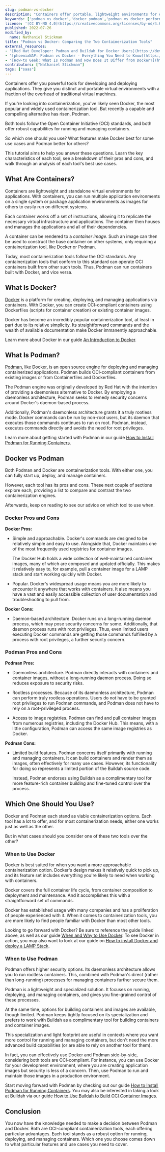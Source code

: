 ```yaml
---
slug: podman-vs-docker
description: "Containers offer portable, lightweight environments for developing and deploying applications. And while Docker has been the most popular containerization tool, Podman has arisen as a compelling alternative. What sets the two tools apart, and when should you use one over the other? Find out in this tutorial comparing Podman and Docker."
keywords: ['podman vs docker','docker podman','podman vs docker performance']
license: '[CC BY-ND 4.0](https://creativecommons.org/licenses/by-nd/4.0)'
published: 2022-07-26
modified_by:
  name: Nathaniel Stickman
title: "Podman vs Docker: Comparing the Two Containerization Tools"
external_resources:
- '[Red Hat Developer: Podman and Buildah for Docker Users](https://developers.redhat.com/blog/2019/02/21/podman-and-buildah-for-docker-users#)'
- '[phoenixNAP: Podman vs Docker - Everything You Need to Know](https://phoenixnap.com/kb/podman-vs-docker)'
- '[How-to Geek: What Is Podman and How Does It Differ from Docker?](https://www.howtogeek.com/devops/what-is-podman-and-how-does-it-differ-from-docker/)'
contributors: ["Nathaniel Stickman"]
tags: ["saas"]
---
```


Containers offer you powerful tools for developing and deploying applications. They give you distinct and portable virtual environments with a fraction of the overhead of traditional virtual machines.

If you're looking into containerization, you've likely seen Docker, the most popular and widely used containerization tool. But recently a capable and compelling alternative has risen, Podman.

Both tools follow the Open Container Initiative (OCI) standards, and both offer robust capabilities for running and managing containers.

So which one should you use? What features make Docker best for some use cases and Podman better for others?

This tutorial aims to help you answer these questions. Learn the key characteristics of each tool, see a breakdown of their pros and cons, and walk through an analysis of each tool's best use cases.

## What Are Containers?

Containers are lightweight and standalone virtual environments for applications. With containers, you can run multiple application environments on a single system or package application environments as images for others to easily run on different systems.

Each container works off a set of instructions, allowing it to replicate the necessary virtual infrastructure and applications. The container then houses and manages the applications and all of their dependencies.

A container can be rendered to a *container image*. Such an image can then be used to construct the base container on other systems, only requiring a containerization tool, like Docker or Podman.

Today, most containerization tools follow the OCI standards. Any containerization tools that conform to this standard can operate OCI containers built from other such tools. Thus, Podman can run containers built with Docker, and vice versa.

## What Is Docker?

[Docker](https://www.docker.com/) is a platform for creating, deploying, and managing applications via containers. With Docker, you can create OCI-compliant containers using Dockerfiles (scripts for container creation) or existing container images.

Docker has become an incredibly popular containerization tool, at least in part due to its relative simplicity. Its straightforward commands and the wealth of available documentation make Docker immanently approachable.

Learn more about Docker in our guide [An Introduction to Docker](/docs/guides/introduction-to-docker/).

## What Is Podman?

[Podman](https://podman.io/), like Docker, is an open source engine for deploying and managing containerized applications. Podman builds OCI-compliant containers from existing images or from Containerfiles and Dockerfiles.

The Podman engine was originally developed by Red Hat with the intention of providing a daemonless alternative to Docker. By employing a daemonless architecture, Podman seeks to remedy security concerns around Docker's daemon-based process.

Additionally, Podman's daemonless architecture grants it a truly rootless mode. Docker commands can be run by non-root users, but its daemon that executes those commands continues to run on root. Podman, instead, executes commands directly and avoids the need for root privileges.

Learn more about getting started with Podman in our guide [How to Install Podman for Running Containers](/docs/guides/using-podman/).

## Docker vs Podman

Both Podman and Docker are containerization tools. With either one, you can fully start up, deploy, and manage containers.

However, each tool has its pros and cons. These next couple of sections explore each, providing a list to compare and contrast the two containerization engines.

Afterwards, keep on reading to see our advice on which tool to use when.

### Docker Pros and Cons

**Docker Pros:**

-   Simple and approachable. Docker's commands are designed to be relatively simple and easy to use. Alongside that, Docker maintains one of the most frequently used registries for container images.

    The Docker Hub holds a wide collection of well-maintained container images, many of which are composed and updated officially. This makes it relatively easy to, for example, pull a container image for a LAMP stack and start working quickly with Docker.

-   Popular. Docker's widespread usage means you are more likely to encounter it anywhere that works with containers. It also means you have a vast and easily accessible collection of user documentation and troubleshooting to pull from.

**Docker Cons:**

-   Daemon-based architecture. Docker runs on a long-running daemon process, which may pose security concerns for some. Additionally, that daemon process runs with root privileges. Thus, even limited users executing Docker commands are getting those commands fulfilled by a process with root privileges, a further security concern.

### Podman Pros and Cons

**Podman Pros:**

-   Daemonless architecture. Podman directly interacts with containers and container images, without a long-running daemon process. Doing so reduces exposure to security risks.

-   Rootless processes. Because of its daemonless architecture, Podman can perform truly rootless operations. Users do not have to be granted root privileges to run Podman commands, and Podman does not have to rely on a root-privileged process.

-   Access to image registries. Podman can find and pull container images from numerous registries, including the Docker Hub. This means, with a little configuration, Podman can access the same image registries as Docker.

**Podman Cons:**

-   Limited build features. Podman concerns itself primarily with running and managing containers. It can build containers and render them as images, often effectively for many use cases. However, its functionality for doing so represents a limited portion of the Buildah source code.

    Instead, Podman endorses using Buildah as a complimentary tool for more feature-rich container building and fine-tuned control over the process.

## Which One Should You Use?

Docker and Podman each stand as viable containerization options. Each tool has a lot to offer, and for most containerization needs, either one works just as well as the other.

But in what cases should you consider one of these two tools over the other?

### When to Use Docker

Docker is best suited for when you want a more approachable containerization option. Docker's design makes it relatively quick to pick up, and its feature set includes everything you're likely to need when working with containers.

Docker covers the full container life cycle, from container composition to deployment and maintenance. And it accomplishes this with a straightforward set of commands.

Docker has established usage with many companies and has a proliferation of people experienced with it. When it comes to containerization tools, you are more likely to find people familiar with Docker than most other tools.

Looking to go forward with Docker? Be sure to reference the guide linked above, as well as our guide [When and Why to Use Docker](/docs/guides/when-and-why-to-use-docker/). To see Docker in action, you may also want to look at our guide on [How to install Docker and deploy a LAMP Stack](/docs/guides/how-to-install-docker-and-deploy-a-lamp-stack/).

### When to Use Podman

Podman offers higher security options. Its daemonless architecture allows you to run rootless containers. This, combined with Podman's direct (rather than long-running) processes for managing containers further secure them.

Podman is a lightweight and specialized solution. It focuses on running, deploying, and managing containers, and gives you fine-grained control of these processes.

At the same time, options for building containers and images are available, though limited. Podman keeps tightly focused on its specialization and prefers to work with Buildah as a complimentary tool for building containers and container images.

This specialization and light footprint are useful in contexts where you want more control for running and managing containers, but don't need the more advanced build capabilities (or are able to rely on another tool for them).

In fact, you can effectively use Docker and Podman side-by-side, considering both tools are OCI-compliant. For instance, you can use Docker for your development environment, where you are creating application images but security is less of a concern. Then, use Podman to run and maintain those images in a production environment.

Start moving forward with Podman by checking out our guide [How to Install Podman for Running Containers](/docs/guides/using-podman/). You may also be interested in taking a look at Buildah via our guide [How to Use Buildah to Build OCI Container Images](/docs/guides/using-buildah-oci-images/).

## Conclusion

You now have the knowledge needed to make a decision between Podman and Docker. Both are OCI-compliant containerization tools, each offering particular advantages. Each tool stands as a robust option for running, deploying, and managing containers. Which one you choose comes down to what particular features and use cases you need to cover.

